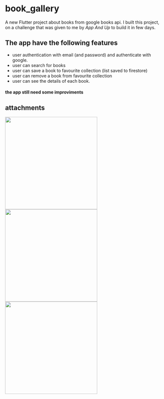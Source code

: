 # book_gallery

A new Flutter project about books from google books api.
I built this project, on a challenge that was given to me by <em>App And Up</em> to build it in few days.

## The app have the following features
- user authentication with email (and password) and authenticate with google.
- user can search for books
- user can save a book to favourite collection (list saved to firestore)
- user can remove a book from favourite collection
- user can see the details of each book.

#### the app still need some improviments

## attachments
<img src="https://user-images.githubusercontent.com/49291509/138004859-b591e1f7-5eef-4320-8080-d0cf9305aaac.png" width="300" />
<img src="https://user-images.githubusercontent.com/49291509/138006025-2d609cc6-fef4-44a2-8ac7-300d6e8ec61e.png" width="300" />
<img src="https://user-images.githubusercontent.com/49291509/138004879-9fbdee12-e21d-4d2f-89fa-48338a6b5548.png" width="300" />

